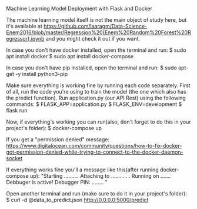 Machine Learning Model Deployment with Flask and Docker

The machine learning model itself is not the main object of study here, but it's available at https://github.com/laaragm/Data-Science-Enem2016/blob/master/Regression%20(Enem%20Random%20Forest%20Regressor).ipynb and you might check it out if you want.

In case you don't have docker installed, open the terminal and run:	
$ sudo apt install docker
$ sudo apt install docker-compose

In case you don't have pip installed, open the terminal and run:
$ sudo apt-get -y install python3-pip

Make sure everything is working fine by running each code separately. 
First of all, run the code you're using to train the model (the one which also has the predict function).
Run application.py (our API Rest) using the following commands:
$ FLASK_APP=application.py
$ FLASK_ENV=development
$ flask run

Now, if everything's working you can run(also, don't forget to do this in your project's folder):
$ docker-compose up

If you get a "permission denied" message: https://www.digitalocean.com/community/questions/how-to-fix-docker-got-permission-denied-while-trying-to-connect-to-the-docker-daemon-socket

If everything works fine you'll a message like this(after running docker-compose up): 
"Starting ..........
Attaching to .......
.
.
.
Running on ....... 
Debbuger is active!
Debugger PIN: ........ "


Open another terminal and run (make sure to do it in your project's folder):
$ curl -d @data_to_predict.json http://0.0.0.0:5000/predict


